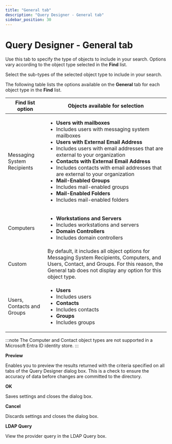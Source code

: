 ```yaml
---
title: "General tab"
description: "Query Designer - General tab"
sidebar_position: 30
---
```


# Query Designer - General tab

Use this tab to specify the type of objects to include in your search. Options vary according to the
object type selected in the **Find** list.

Select the sub-types of the selected object type to include in your search.

The following table lists the options available on the **General** tab for each object type in the
**Find** list.

| Find list option            | Objects available for selection                                                                                                                                                                                                                                                                                                                                                                                                                                                                                       |
| --------------------------- | --------------------------------------------------------------------------------------------------------------------------------------------------------------------------------------------------------------------------------------------------------------------------------------------------------------------------------------------------------------------------------------------------------------------------------------------------------------------------------------------------------------------- |
| Messaging System Recipients | <ul><li>**Users with mailboxes**</li><li>Includes users with messaging system mailboxes</li><li>**Users with External Email Address**</li><li>Includes users with email addresses that are external to your organization</li><li>**Contacts with External Email Address**</li><li>Includes contacts with email addresses that are external to your organization</li><li>**Mail-Enabled Groups**</li><li>Includes mail-enabled groups</li><li>**Mail-Enabled Folders**</li><li>Includes mail-enabled folders</li></ul> |
| Computers                   | <ul><li>**Workstations and Servers**</li><li>Includes workstations and servers</li><li>**Domain Controllers**</li><li>Includes domain controllers</li></ul>                                                                                                                                                                                                                                                                                                                                                           |
| Custom                      | By default, it includes all object options for Messaging System Recipients, Computers, and Users, Contact, and Groups. For this reason, the General tab does not display any option for this object type.                                                                                                                                                                                                                                                                                                             |
| Users, Contacts and Groups  | <ul><li>**Users**</li><li>Includes users</li><li>**Contacts**</li><li>Includes contacts</li><li>**Groups**</li><li>Includes groups</li></ul>                                                                                                                                                                                                                                                                                                                                                                          |


:::note
The Computer and Contact object types are not supported in a Microsoft Entra ID identity
store.
:::


**Preview**

Enables you to preview the results returned with the criteria specified on all tabs of the Query
Designer dialog box. This is a check to ensure the accuracy of data before changes are committed to
the directory.

**OK**

Saves settings and closes the dialog box.

**Cancel**

Discards settings and closes the dialog box.

**LDAP Query**

View the provider query in the LDAP Query box.
